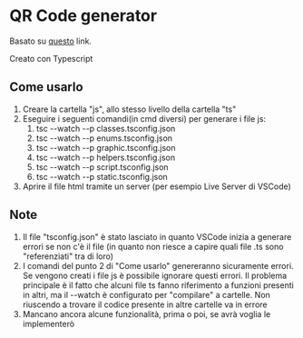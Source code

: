# QR Code generator

Basato su [questo](https://www.thonky.com/qr-code-tutorial/) link.

Creato con Typescript


## Come usarlo
1. Creare la cartella "js", allo stesso livello della cartella "ts"
2. Eseguire i seguenti comandi(in cmd diversi) per generare i file js:
    1. tsc --watch --p classes.tsconfig.json
    2. tsc --watch --p enums.tsconfig.json
    3. tsc --watch --p graphic.tsconfig.json
    4. tsc --watch --p helpers.tsconfig.json
    5. tsc --watch --p script.tsconfig.json
    6. tsc --watch --p static.tsconfig.json
3. Aprire il file html tramite un server (per esempio Live Server di VSCode)


## Note
1. Il file "tsconfig.json" è stato lasciato in quanto VSCode inizia a generare errori se non c'è il file (in quanto non riesce a capire quali file .ts sono "referenziati" tra di loro)
2. I comandi del punto 2 di "Come usarlo" genereranno sicuramente errori. Se vengono creati i file js è possibile ignorare questi errori. Il problema principale è il fatto che alcuni file ts fanno riferimento a funzioni presenti in altri, ma il --watch è configurato per "compilare" a cartelle. Non riuscendo a trovare il codice presente in altre cartelle va in errore
3. Mancano ancora alcune funzionalità, prima o poi, se avrà voglia le implementerò